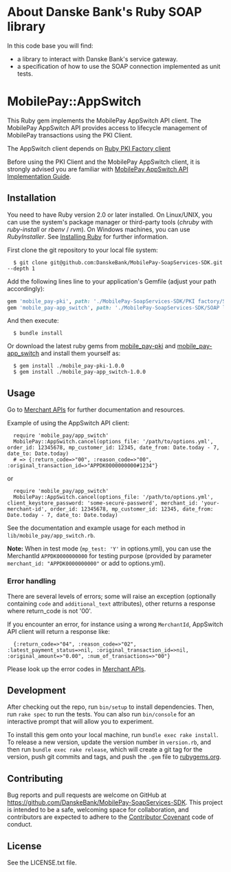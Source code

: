 # About Danske Bank's Ruby SOAP library

In this code base you will find:
+ a library to interact with Danske Bank's service gateway.
+ a specification of how to use the SOAP connection implemented as unit tests.

# MobilePay::AppSwitch

This Ruby gem implements the MobilePay AppSwitch API client.
The MobilePay AppSwitch API provides access to lifecycle management of MobilePay transactions using the PKI Client.

The AppSwitch client depends on [Ruby PKI Factory client](https://github.com/DanskeBank/MobilePay-SoapServices-SDK/tree/master/PKI%20factory/Source/Ruby)

Before using the PKI Client and the MobilePay AppSwitch client, it is strongly advised you are familiar with [MobilePay AppSwitch API Implementation Guide](https://github.com/DanskeBank/MobilePay-AppSwitch-SDK/tree/master/guides).

## Installation

You need to have Ruby version 2.0 or later installed.  On Linux/UNIX, you can use the system's package manager or third-party tools (_chruby_ with _ruby-install_ or _rbenv_ / _rvm_).
On Windows machines, you can use _RubyInstaller_.
See [Installing Ruby](https://www.ruby-lang.org/en/documentation/installation/) for further information.

First clone the git repository to your local file system:

      $ git clone git@github.com:DanskeBank/MobilePay-SoapServices-SDK.git --depth 1

Add the following lines line to your application's Gemfile (adjust your path accordingly):

```ruby
gem 'mobile_pay-pki', path: './MobilePay-SoapServices-SDK/PKI factory/Source/Ruby'
gem 'mobile_pay-app_switch', path: './MobilePay-SoapServices-SDK/SOAP library/Source/Ruby/'
```

And then execute:

      $ bundle install

Or download the latest ruby gems from [mobile_pay-pki](https://github.com/DanskeBank/MobilePay-SoapServices-SDK/tree/master/PKI%20factory/Source/Ruby/pkg) and [mobile_pay-app_switch](https://github.com/DanskeBank/MobilePay-SoapServices-SDK/tree/master/SOAP%20library/Source/Ruby/pkg) and install them yourself as:

      $ gem install ./mobile_pay-pki-1.0.0
      $ gem install ./mobile_pay-app_switch-1.0.0

## Usage

Go to [Merchant APIs](https://github.com/DanskeBank/MobilePay-SoapServices-SDK/tree/master/Merchant%20APIs) for further documentation and resources.

Example of using the AppSwitch API client:

      require 'mobile_pay/app_switch'
      MobilePay::AppSwitch.cancel(options_file: '/path/to/options.yml', order_id: 12345678, mp_customer_id: 12345, date_from: Date.today - 7, date_to: Date.today)
      # => {:return_code=>"00", :reason_code=>"00", :original_transaction_id=>"APPDK0000000000#1234"}

or

      require 'mobile_pay/app_switch'
      MobilePay::AppSwitch.cancel(options_file: '/path/to/options.yml', client_keystore_password: 'some-secure-password', merchant_id: 'your-merchant-id', order_id: 12345678, mp_customer_id: 12345, date_from: Date.today - 7, date_to: Date.today)

See the documentation and example usage for each method in `lib/mobile_pay/app_switch.rb`.

**Note:** When in test mode (`mp_test: 'Y'` in options.yml), you can use the MerchantId `APPDK0000000000` for testing purpose (provided by parameter `merchant_id: "APPDK0000000000"` or add to options.yml).

### Error handling

There are several levels of errors; some will raise an exception (optionally containing `code` and `additional_text` attributes), other returns a response where return_code is not '00'.

If you encounter an error, for instance using a wrong `MerchantId`, AppSwitch API client will return a response like:

      {:return_code=>"04", :reason_code=>"02", :latest_payment_status=>nil, :original_transaction_id=>nil, :original_amount=>"0.00", :num_of_transactions=>"00"}

Please look up the error codes in [Merchant APIs](https://github.com/DanskeBank/MobilePay-SoapServices-SDK/tree/master/Merchant%20APIs).


## Development

After checking out the repo, run `bin/setup` to install dependencies. Then, run `rake spec` to run the tests. You can also run `bin/console` for an interactive prompt that will allow you to experiment.

To install this gem onto your local machine, run `bundle exec rake install`. To release a new version, update the version number in `version.rb`, and then run `bundle exec rake release`, which will create a git tag for the version, push git commits and tags, and push the `.gem` file to [rubygems.org](https://rubygems.org).

## Contributing

Bug reports and pull requests are welcome on GitHub at https://github.com/DanskeBank/MobilePay-SoapServices-SDK. This project is intended to be a safe, welcoming space for collaboration, and contributors are expected to adhere to the [Contributor Covenant](http://contributor-covenant.org) code of conduct.

## License

See the LICENSE.txt file.
